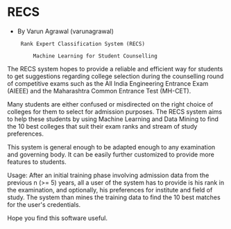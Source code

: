 RECS
====

 - By Varun Agrawal (varunagrawal)

		Rank Expert Classification System (RECS)

			Machine Learning for Student Counselling

The RECS system hopes to provide a reliable and efficient way for students to get suggestions regarding college selection during the counselling round of competitive exams such as the All India Engineering Entrance Exam (AIEEE) and the Maharashtra Common Entrance Test (MH-CET).

Many students are either confused or misdirected on the right choice of colleges for them to select for admission purposes. The RECS system aims to help these students by using Machine Learning and Data Mining to find the 10 best colleges that suit their exam ranks and stream of study preferences.

This system is general enough to be adapted enough to any examination and governing body. It can be easily further customized to provide more features to students.

Usage:
	After an initial training phase involving admission data from  the previous n (>= 5) years, all a user of the system has to provide is his rank in the examination, and optionally, his preferences for institute and field of study. The system than mines the training data to find the 10 best matches for the user's credentials.

Hope you find this software useful.
